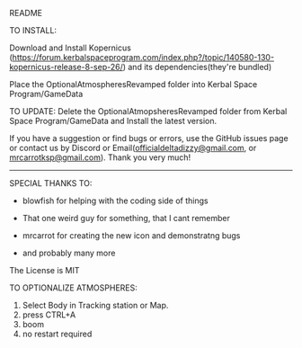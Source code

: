 README

TO INSTALL:

Download and Install Kopernicus (https://forum.kerbalspaceprogram.com/index.php?/topic/140580-130-kopernicus-release-8-sep-26/) and its dependencies(they're bundled)


Place the OptionalAtmospheresRevamped folder into Kerbal Space Program/GameData

TO UPDATE:
Delete the OptionalAtmopsheresRevamped folder from Kerbal Space Program/GameData and Install the latest version.

If you have a suggestion or find bugs or errors, use the GitHub issues page or contact us by Discord or Email(officialdeltadizzy@gmail.com, or mrcarrotksp@gmail.com). Thank you very much!

***********************************************************
SPECIAL THANKS TO:

- blowfish for helping with the coding side of things

- That one weird guy for something, that I cant remember

- mrcarrot for creating the new icon and demonstratng bugs

- and probably many more

The License is MIT

TO OPTIONALIZE ATMOSPHERES:

1) Select Body in Tracking station or Map.
2) press CTRL+A
3) boom
4) no restart required
